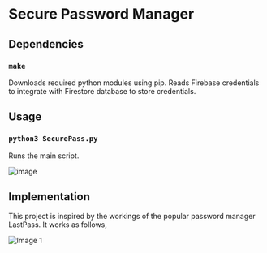 # Secure Password Manager

## Dependencies

### `make`
Downloads required python modules using pip.
Reads Firebase credentials to integrate with Firestore database to store credentials.

## Usage

### `python3 SecurePass.py`
Runs the main script.

![image](https://github.com/mukesher4/SecurePass/assets/115150217/0ae5aade-2659-4d9f-b5c0-fb346c2fc59a)


## Implementation
This project is inspired by the workings of the popular password manager LastPass. It works as follows,

![Image 1](https://github.com/mukesher4/SecurePass-Password_Manager/assets/115150217/647babc9-079c-42cf-993d-618ab152df6c)
